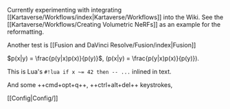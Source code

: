 Currently experimenting with integrating [[Kartaverse/Workflows/index|Kartaverse/Workflows]] into the Wiki. See the [[Kartaverse/Workflows/Creating Volumetric NeRFs]] as an example for the reformatting.

Another test is [[Fusion and DaVinci Resolve/Fusion/index|Fusion]]

$p(x|y) = \frac{p(y|x)p(x)}{p(y)}$, \(p(x|y) = \frac{p(y|x)p(x)}{p(y)}\).


This is Lua's `#!lua if x ~= 42 then -- ...` inlined in text.

And some ++cmd+opt+q++, ++ctrl+alt+del++ keystrokes,

[[Config|Config/]]


